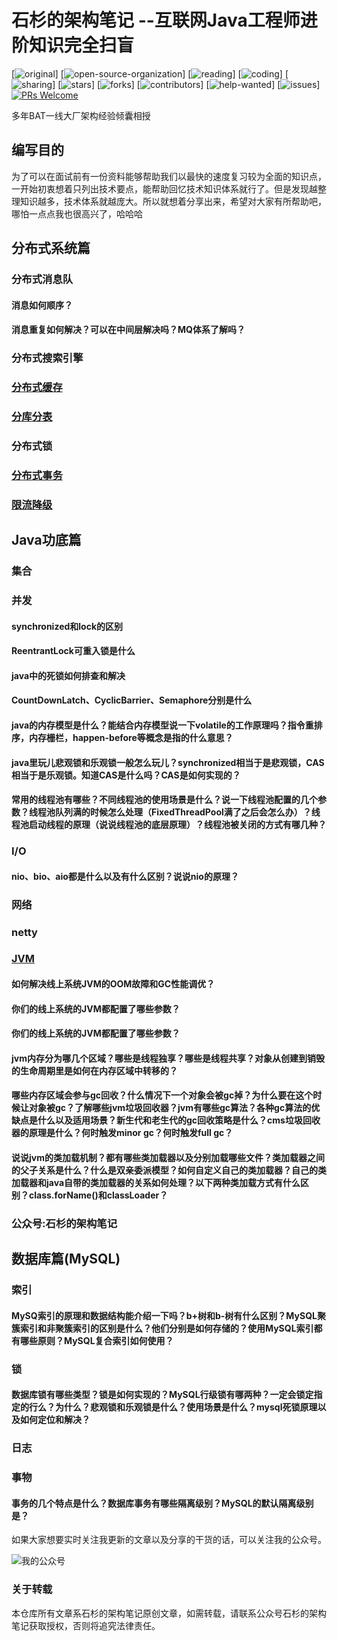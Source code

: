# 石杉的架构笔记 --互联网Java工程师进阶知识完全扫盲

[![original](https://badgen.net/badge/original/%E4%B8%AD%E5%8D%8E%E7%9F%B3%E6%9D%89/orange)]
[![open-source-organization](https://badgen.net/badge/organization/join%20us/138c7b)]
[![reading](https://badgen.net/badge/books/read%20together/cyan)]
[![coding](https://badgen.net/badge/leetcode/coding%20together/cyan)]
[![sharing](https://badgen.net/badge/readers/share%20together/cyan)]
[![stars](https://badgen.net/github/stars/doocs/wulimax/reactApp)]
[![forks](https://badgen.net/github/forks/wulimax/reactApp)]
[![contributors](https://badgen.net/github/contributors/wulimax/reactApp)]
[![help-wanted](https://badgen.net/github/label-issues/wulimax/reactApp/help%20wanted/open)]
[![issues](https://badgen.net/github/open-issues/wulimax/reactApp)]
[![PRs Welcome](https://badgen.net/badge/PRs/welcome/green)](http://makeapullrequest.com)

多年BAT一线大厂架构经验倾囊相授





## 编写目的

为了可以在面试前有一份资料能够帮助我们以最快的速度复习较为全面的知识点，一开始初衷想着只列出技术要点，能帮助回忆技术知识体系就行了。但是发现越整理知识越多，技术体系就越庞大。所以就想着分享出来，希望对大家有所帮助吧，哪怕一点点我也很高兴了，哈哈哈


## 分布式系统篇

###	分布式消息队
#### 消息如何顺序？
#### 消息重复如何解决？可以在中间层解决吗？MQ体系了解吗？

### 分布式搜索引擎
### [分布式缓存](https://github.com/wulimax/reactApp/blob/master/docs/DistributedCache/README.md) 

### [分库分表](https://github.com/wangjianfengnb/reactApp/tree/database-sharding/docs/DatabaseSharding)
### 分布式锁 
### [分布式事务](https://github.com/wulimax/reactApp/blob/master/docs/DistributedTransaction/README.md)
### [限流降级](https://github.com/wulimax/reactApp/blob/master/docs/RateLimit/README.md)



## Java功底篇
### 集合
### 并发
#### synchronized和lock的区别
#### ReentrantLock可重入锁是什么
#### java中的死锁如何排查和解决
#### CountDownLatch、CyclicBarrier、Semaphore分别是什么
#### java的内存模型是什么？能结合内存模型说一下volatile的工作原理吗？指令重排序，内存栅栏，happen-before等概念是指的什么意思？
#### java里玩儿悲观锁和乐观锁一般怎么玩儿？synchronized相当于是悲观锁，CAS相当于是乐观锁。知道CAS是什么吗？CAS是如何实现的？
#### 常用的线程池有哪些？不同线程池的使用场景是什么？说一下线程池配置的几个参数？线程池队列满的时候怎么处理（FixedThreadPool满了之后会怎么办）？线程池启动线程的原理（说说线程池的底层原理）？线程池被关闭的方式有哪几种？

### I/O
#### nio、bio、aio都是什么以及有什么区别？说说nio的原理？

### 网络
### netty

### [JVM](https://github.com/wulimax/reactApp/blob/master/docs/ZhJVM/README.md)
#### 如何解决线上系统JVM的OOM故障和GC性能调优？
#### 你们的线上系统的JVM都配置了哪些参数？
#### 你们的线上系统的JVM都配置了哪些参数？
#### jvm内存分为哪几个区域？哪些是线程独享？哪些是线程共享？对象从创建到销毁的生命周期里是如何在内存区域中转移的？
#### 哪些内存区域会参与gc回收？什么情况下一个对象会被gc掉？为什么要在这个时候让对象被gc？了解哪些jvm垃圾回收器？jvm有哪些gc算法？各种gc算法的优缺点是什么以及适用场景？新生代和老生代的gc回收策略是什么？cms垃圾回收器的原理是什么？何时触发minor gc？何时触发full gc？
#### 说说jvm的类加载机制？都有哪些类加载器以及分别加载哪些文件？类加载器之间的父子关系是什么？什么是双亲委派模型？如何自定义自己的类加载器？自己的类加载器和java自带的类加载器的关系如何处理？以下两种类加载方式有什么区别？class.forName()和classLoader？


### 公众号:石杉的架构笔记


## 数据库篇(MySQL)
### 索引
#### MySQ索引的原理和数据结构能介绍一下吗？b+树和b-树有什么区别？MySQL聚簇索引和非聚簇索引的区别是什么？他们分别是如何存储的？使用MySQL索引都有哪些原则？MySQL复合索引如何使用？
### 锁
#### 数据库锁有哪些类型？锁是如何实现的？MySQL行级锁有哪两种？一定会锁定指定的行么？为什么？悲观锁和乐观锁是什么？使用场景是什么？mysql死锁原理以及如何定位和解决？
### 日志
### 事物
#### 事务的几个特点是什么？数据库事务有哪些隔离级别？MySQL的默认隔离级别是？

如果大家想要实时关注我更新的文章以及分享的干货的话，可以关注我的公众号。

![我的公众号](https://github.com/wulimax/reactApp/blob/master/docs/PublicImage/shishan100.jpg)


### 关于转载
本仓库所有文章系石杉的架构笔记原创文章，如需转载，请联系公众号石杉的架构笔记获取授权，否则将追究法律责任。








